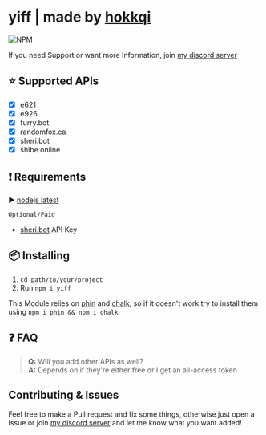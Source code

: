# yiff | made by [hokkqi](https://wrwlf.co "my homepage")

[![NPM](https://nodei.co/npm/yiff.png)](https://nodei.co/npm/yiff/)

If you need Support or want more Information, join [my discord server](https://discord.gg/He2822y "a link to my discord server")

## ⭐️ Supported APIs

- [x] e621
- [x] e926
- [x] furry.bot
- [x] randomfox.ca
- [x] sheri.bot
- [x] shibe.online

## ❗️ Requirements

▶️ [nodejs latest](https://nodejs.org/en/ "A link to the node.js website")

`Optional/Paid`

- [sheri.bot](https://sheri.bot/ "A link to the sheri.bot website") API Key

## 📦 Installing

1. `cd path/to/your/project`
2. Run `npm i yiff`

This Module relies on [phin](https://npmjs.org/package/phin "A link to the phin package on npm") and [chalk](https://npmjs.org/package/chalk "A link to the chalk package on npm"), so if it doesn't work try to install them using `npm i phin && npm i chalk`

## ❓ FAQ

> **Q:** Will you add other APIs as well?\
> **A:** Depends on if they're either free or I get an all-access token

## Contributing & Issues

Feel free to make a Pull request and fix some things, otherwise just open a Issue or join [my discord server](https://discord.gg/He2822y) and let me know what you want added!
